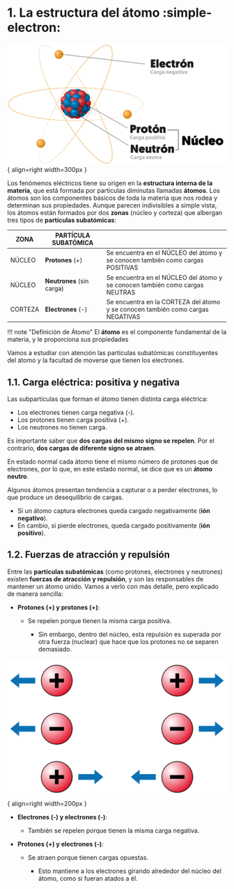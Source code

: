 # 1. La estructura del átomo :simple-electron:

![Átomo](media/atomo.png){ align=right width=300px }

Los fenómenos eléctricos tiene su origen en la **estructura interna de la materia**, que está formada por partículas diminutas llamadas **átomos**. Los átomos son los componentes básicos de toda la materia que nos rodea y determinan sus propiedades. Aunque parecen indivisibles a simple vista, los átomos están formados por dos **zonas** (núcleo y corteza) que albergan tres tipos de **partículas subatómicas**:



| ZONA | PARTÍCULA SUBATÓMICA |  |
| ------------ | ------------- | ------------ |
| NÚCLEO  | **Protones** (+)          | Se encuentra en el NÚCLEO del átomo y se conocen también como cargas POSITIVAS  |
| NÚCLEO  | **Neutrones** (sin carga) | Se encuentra en el NÚCLEO del átomo y se conocen también como cargas NEUTRAS    |
| CORTEZA  | **Electrones** (-) | Se encuentra en la CORTEZA del átomo y se conocen también como cargas NEGATIVAS    |

!!! note "Definición de Átomo"
    El **átomo** es el componente fundamental de la materia, y le proporciona sus propiedades


Vamos a estudiar con atención las partículas subatómicas constituyentes del átomo y la facultad de moverse que tienen los electrones.

## 1.1. Carga eléctrica: positiva y negativa

Las subpartículas que forman el átomo tienen distinta carga eléctrica:

- Los electrones tienen carga negativa (-).
- Los protones tienen carga positiva (+).
- Los neutrones no tienen carga.

Es importante saber que **dos cargas del mismo signo se repelen**. Por el contrario, **dos cargas de diferente signo se atraen**.

En estado normal cada átomo tiene el mismo número de protones que de electrones, por lo que, en este estado normal, se dice que es un **átomo neutro**.

Algunos átomos presentan tendencia a capturar o a perder electrones, lo que produce un desequilibrio de cargas.

- Si un átomo captura electrones queda cargado negativamente (**ión negativo**).
- En cambio, si pierde electrones, queda cargado positivamente (**ión positivo**).

## 1.2. Fuerzas de atracción y repulsión

Entre las **partículas subatómicas** (como protones, electrones y neutrones)  existen **fuerzas de atracción y repulsión**, y son las responsables de mantener un átomo unido. Vamos a verlo con más detalle, pero explicado de manera sencilla:

* **Protones (+) y protones (+)**:

    * Se repelen porque tienen la misma carga positiva.
  
        * Sin embargo, dentro del núcleo, esta repulsión es superada por otra fuerza (nuclear) que hace que los protones no se separen demasiado.


![Cargas](media/cargas.png){ align=right width=200px }    

* **Electrones (-) y electrones (-)**:

    * También se repelen porque tienen la misma carga negativa.

* **Protones (+) y electrones (-)**:

    * Se atraen porque tienen cargas opuestas.

      * Esto mantiene a los electrones girando alrededor del núcleo del átomo, como si fueran atados a él.
